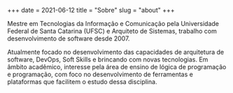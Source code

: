 +++
date = 2021-06-12
title = "Sobre"
slug = "about"
+++

Mestre em Tecnologias da Informação e Comunicação pela Universidade Federal de Santa Catarina (UFSC) e Arquiteto de
Sistemas, trabalho com desenvolvimento de software desde 2007.

Atualmente focado no desenvolvimento das capacidades de arquitetura de software, DevOps, Soft Skills e brincando com
novas tecnologias. Em âmbito acadêmico, interesse pela área de ensino de lógica de programação e programação, com foco
no desenvolvimento de ferramentas e plataformas que facilitem o estudo dessa disciplina.
